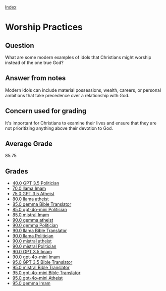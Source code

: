 
[Index](../index.md)
# Worship Practices
## Question
What are some modern examples of idols that Christians might worship instead of the one true God?

## Answer from notes
Modern idols can include material possessions, wealth, careers, or personal ambitions that take precedence over a relationship with God.

## Concern used for grading
It's important for Christians to examine their lives and ensure that they are not prioritizing anything above their devotion to God.

## Average Grade
85.75

## Grades
 * [40.0 GPT 3.5 Politician](../answers/GPT_3.5_Politician/Worship_Practices.md)
 * [70.0 llama Imam](../answers/llama_Imam/Worship_Practices.md)
 * [75.0 GPT 3.5 Atheist](../answers/GPT_3.5_Atheist/Worship_Practices.md)
 * [80.0 llama atheist](../answers/llama_atheist/Worship_Practices.md)
 * [85.0 gemma Bible Translator](../answers/gemma_Bible_Translator/Worship_Practices.md)
 * [85.0 gpt-4o-mini Politician](../answers/gpt-4o-mini_Politician/Worship_Practices.md)
 * [85.0 mistral Imam](../answers/mistral_Imam/Worship_Practices.md)
 * [90.0 gemma atheist](../answers/gemma_atheist/Worship_Practices.md)
 * [90.0 gemma Politician](../answers/gemma_Politician/Worship_Practices.md)
 * [90.0 llama Bible Translator](../answers/llama_Bible_Translator/Worship_Practices.md)
 * [90.0 llama Politician](../answers/llama_Politician/Worship_Practices.md)
 * [90.0 mistral atheist](../answers/mistral_atheist/Worship_Practices.md)
 * [90.0 mistral Politician](../answers/mistral_Politician/Worship_Practices.md)
 * [90.0 GPT 3.5 Imam](../answers/GPT_3.5_Imam/Worship_Practices.md)
 * [90.0 gpt-4o-mini Imam](../answers/gpt-4o-mini_Imam/Worship_Practices.md)
 * [95.0 GPT 3.5 Bible Translator](../answers/GPT_3.5_Bible_Translator/Worship_Practices.md)
 * [95.0 mistral Bible Translator](../answers/mistral_Bible_Translator/Worship_Practices.md)
 * [95.0 gpt-4o-mini Bible Translator](../answers/gpt-4o-mini_Bible_Translator/Worship_Practices.md)
 * [95.0 gpt-4o-mini Atheist](../answers/gpt-4o-mini_Atheist/Worship_Practices.md)
 * [95.0 gemma Imam](../answers/gemma_Imam/Worship_Practices.md)
